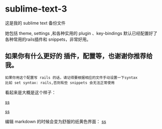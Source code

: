 # sublime-text-3
这是我的 sublime text 备份文件

她包括 theme, settings ,和各种实用的 plugin 、key-bindings
默认已经配置好了各种常用的rails插件和 snippets，非常好用。
## 如果你有什么更好的 插件，配置等，也谢谢你推荐给我。

    如果你用这个配置写 rails 的话，请记得要根据相应的文件手动设置一下syntax
    比如 set syntax: rails,否则有些 snippets 会无法正常使用

看起来是大概是这个样子：

[ss](ttp://f.cl.ly/items/1H3u0l370M260h380h27/controller.png)

[ss](http://cl.ly/image/3B2a0c0j1x0G/coffee.png)

编辑 markdown 的时候会变为舒服的纸黄色界面：
[ss](http://cl.ly/image/390e3w1e2P1k/md.png)
